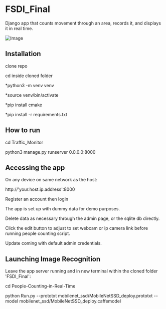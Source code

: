 # FSDI_Final
Django app that counts movement through an area, records it, and displays it in real time.

![Image](https://raw.githubusercontent.com/chparmley/FSDI_Final/main/Resources/Hive.png)

Installation
------------
clone repo

cd inside cloned folder

*python3 -m venv venv

*source venv/bin/activate

*pip install cmake

*pip install -r requirements.txt


How to run
--------------
cd Traffic_Monitor

python3 manage.py runserver 0.0.0.0:8000


Accessing the app
------------------
On any device on same network as the host:

http://'your.host.ip.address':8000

Register an account then login

The app is set up with dummy data for demo purposes.

Delete data as necessary through the admin page, or the sqlite db directly.

Click the edit button to adjust to set webcam or ip camera link before running people counting script.

Update coming with default admin credentials.



Launching Image Recognition
---------------------------
Leave the app server running and in new terminal within the cloned folder 'FSDI_Final':

cd People-Counting-in-Real-Time

python Run.py --prototxt mobilenet_ssd/MobileNetSSD_deploy.prototxt --model mobilenet_ssd/MobileNetSSD_deploy.caffemodel
